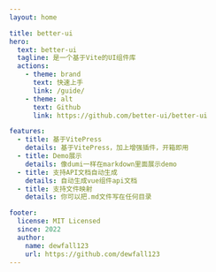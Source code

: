 ```yaml
---
layout: home

title: better-ui
hero:
  text: better-ui
  tagline: 是一个基于Vite的UI组件库
  actions:
    - theme: brand
      text: 快速上手
      link: /guide/
    - theme: alt
      text: Github
      link: https://github.com/better-ui/better-ui

features:
  - title: 基于VitePress
    details: 基于VitePress，加上增强插件，开箱即用
  - title: Demo展示
    details: 像dumi一样在markdown里面展示demo
  - title: 支持API文档自动生成
    details: 自动生成vue组件api文档
  - title: 支持文件映射
    details: 你可以把.md文件写在任何目录

footer:
  license: MIT Licensed
  since: 2022
  author:
    name: dewfall123
    url: https://github.com/dewfall123
---
```

